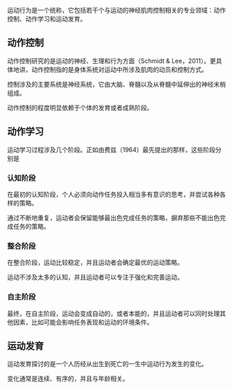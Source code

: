 
运动行为是一个统称，它包括若干个与运动的神经肌肉控制相关的专业领域：动作控制、动作学习和运动发育。

## 动作控制

动作控制研究的是运动的神经、生理和行为方面（Schmidt & Lee，2011）。更具体地讲，动作控制指的是身体系统对运动中所涉及肌肉的动员和控制方式。

控制涉及的主要系统是神经系统，它由大脑、脊髓以及从脊髓中延伸出的神经末梢组成。

动作控制的程度明显依赖于个体的发育或者成熟阶段。

## 动作学习


运动学习过程涉及几个阶段。正如由费兹（1964）最先提出的那样，这些阶段分别是

### 认知阶段

在最初的认知阶段，个人必须向动作任务投入相当多有意识的思考，并尝试各种各样的策略。

通过不断地重复，运动者会保留能够最出色完成任务的策略，摒弃那些不能出色完成任务的策略。

### 整合阶段

在整合阶段，运动比较稳定，并且运动者会确定最优的运动策略。

运动不涉及太多的认知，并且运动者可以专注于强化和完善运动。

### 自主阶段

最终，在自主阶段，运动会变成自动的，或者本能的，并且运动者可以同时处理其他因素，比如可能会影响任务表现和运动的环境条件。

## 运动发育

运动发育探讨的是一个人历经从出生到死亡的一生中运动行为发生的变化。

变化通常是连续、有序的，并且与年龄相关。
